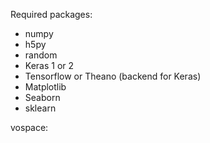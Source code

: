 Required packages:
- numpy
- h5py
- random
- Keras 1 or 2
- Tensorflow or Theano (backend for Keras)
- Matplotlib 
- Seaborn
- sklearn

vospace:

